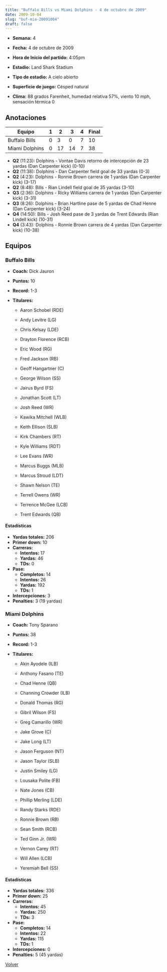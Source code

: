 ```yaml
---
title: "Buffalo Bills vs Miami Dolphins - 4 de octubre de 2009"
date: 2009-10-04
slug: "buf-mia-20091004"
draft: false
---
```


* **Semana:** 4
* **Fecha:** 4 de octubre de 2009

* **Hora de Inicio del partido:** 4:05pm
* **Estadio:** Land Shark Stadium
* **Tipo de estadio:** A cielo abierto
* **Superficie de juego:** Césped natural
* **Clima:** 88 grados Farenheit, humedad relativa 57%, viento 10 mph, sensación térmica 0





## Anotaciones
| Equipo | 1 | 2 | 3 | 4 | Final |
|--------|---|---|---|---|-------|
| Buffalo Bills  | 0 | 3 | 0 | 7  | 10 |
| Miami Dolphins  | 0 | 17 | 14 | 7  | 38 |
* **Q2** (11:23): Dolphins - Vontae Davis retorno de intercepción de 23 yardas (Dan Carpenter kick) (0-10)
* **Q2** (11:38): Dolphins - Dan Carpenter field goal de 33 yardas (0-3)
* **Q2** (4:23): Dolphins - Ronnie Brown carrera de 1 yardas (Dan Carpenter kick) (3-17)
* **Q2** (8:48): Bills - Rian Lindell field goal de 35 yardas (3-10)
* **Q3** (2:36): Dolphins - Ricky Williams carrera de 1 yardas (Dan Carpenter kick) (3-31)
* **Q3** (8:26): Dolphins - Brian Hartline pase de 5 yardas de Chad Henne (Dan Carpenter kick) (3-24)
* **Q4** (14:50): Bills - Josh Reed pase de 3 yardas de Trent Edwards (Rian Lindell kick) (10-31)
* **Q4** (3:43): Dolphins - Ronnie Brown carrera de 4 yardas (Dan Carpenter kick) (10-38)


## Equipos


### Buffalo Bills
* **Coach:** Dick Jauron
* **Puntos:** 10
* **Record:** 1-3
* **Titulares:** 

  * Aaron Schobel (RDE) 

  * Andy Levitre (LG) 

  * Chris Kelsay (LDE) 

  * Drayton Florence (RCB) 

  * Eric Wood (RG) 

  * Fred Jackson (RB) 

  * Geoff Hangartner (C) 

  * George Wilson (SS) 

  * Jairus Byrd (FS) 

  * Jonathan Scott (LT) 

  * Josh Reed (WR) 

  * Kawika Mitchell (WLB) 

  * Keith Ellison (SLB) 

  * Kirk Chambers (RT) 

  * Kyle Williams (RDT) 

  * Lee Evans (WR) 

  * Marcus Buggs (MLB) 

  * Marcus Stroud (LDT) 

  * Shawn Nelson (TE) 

  * Terrell Owens (WR) 

  * Terrence McGee (LCB) 

  * Trent Edwards (QB) 

#### Estadísticas
* **Yardas totales:** 206
* **Primer down:** 10
* **Carreras:**
  * **Intentos:** 17
  * **Yardas:** 46
  * **TDs:** 0
* **Pase:**
  * **Completos:** 14
  * **Intentos:** 26
  * **Yardas:** 192
  * **TDs:** 1
* **Intercepciones:** 3
* **Penalties:** 3 (19 yardas)

### Miami Dolphins
* **Coach:** Tony Sparano
* **Puntos:** 38
* **Record:** 1-3
* **Titulares:** 

  * Akin Ayodele (ILB) 

  * Anthony Fasano (TE) 

  * Chad Henne (QB) 

  * Channing Crowder (ILB) 

  * Donald Thomas (RG) 

  * Gibril Wilson (FS) 

  * Greg Camarillo (WR) 

  * Jake Grove (C) 

  * Jake Long (LT) 

  * Jason Ferguson (NT) 

  * Jason Taylor (SLB) 

  * Justin Smiley (LG) 

  * Lousaka Polite (FB) 

  * Nate Jones (CB) 

  * Phillip Merling (LDE) 

  * Randy Starks (RDE) 

  * Ronnie Brown (RB) 

  * Sean Smith (RCB) 

  * Ted Ginn Jr. (WR) 

  * Vernon Carey (RT) 

  * Will Allen (LCB) 

  * Yeremiah Bell (SS) 

#### Estadísticas
* **Yardas totales:** 336
* **Primer down:** 25
* **Carreras:**
  * **Intentos:** 45
  * **Yardas:** 250
  * **TDs:** 3
* **Pase:**
  * **Completos:** 14
  * **Intentos:** 22
  * **Yardas:** 115
  * **TDs:** 1
* **Intercepciones:** 0
* **Penalties:** 5 (45 yardas)


[Volver](/historia/2009)
